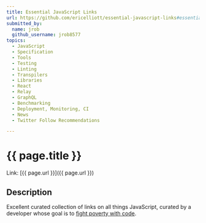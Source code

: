 ```yaml
---
title: Essential JavaScript Links
url: https://github.com/ericelliott/essential-javascript-links#essential-javascript-links
submitted_by:
  name: jrob
  github_username: jrob8577
topics:
  - JavaScript
  - Specification
  - Tools
  - Testing
  - Linting
  - Transpilers
  - Libraries
  - React
  - Relay
  - GraphQL
  - Benchmarking
  - Deployment, Monitoring, CI
  - News
  - Twitter Follow Recommendations

---
```


# {{ page.title }}

Link: [{{ page.url }}]({{ page.url }})

## Description

Excellent curated collection of links on all things JavaScript, curated by a
developer whose goal is to [fight poverty with code](https://medium.com/end-homelessness/fighting-poverty-with-code-d1ed3ebd982d#.jberd6m65).
